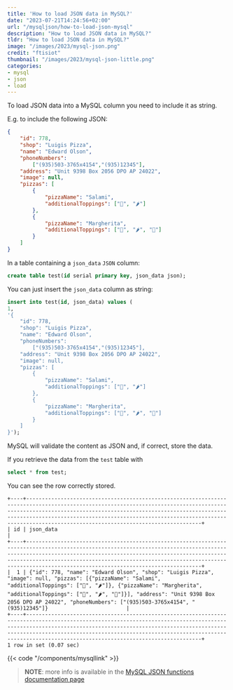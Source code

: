 ```yaml
---
title: 'How to load JSON data in MySQL?'
date: "2023-07-21T14:24:56+02:00"
url: "/mysqljson/how-to-load-json-mysql"
description: "How to load JSON data in MySQL?"
tldr: "How to load JSON data in MySQL?"
image: "/images/2023/mysql-json.png"
credit: "ftisiot"
thumbnail: "/images/2023/mysql-json-little.png"
categories:
- mysql
- json
- load
---
```



To load JSON data into a MySQL column you need to include it as string. 

<!--more-->

E.g. to include the following JSON:

```json
{
    "id": 778,
    "shop": "Luigis Pizza",
    "name": "Edward Olson",
    "phoneNumbers":
        ["(935)503-3765x4154","(935)12345"],
    "address": "Unit 9398 Box 2056 DPO AP 24022",
    "image": null,
    "pizzas": [
        {
            "pizzaName": "Salami",
            "additionalToppings": ["🥓", "🌶️"]
        },
        {
            "pizzaName": "Margherita",
            "additionalToppings": ["🍌", "🌶️", "🍍"]
        }
    ]
}
```

In a table containing a `json_data` `JSON` column:

```sql
create table test(id serial primary key, json_data json);
```

You can just insert the `json_data` column as string:

```sql
insert into test(id, json_data) values (
1, 
'{
    "id": 778,
    "shop": "Luigis Pizza",
    "name": "Edward Olson",
    "phoneNumbers":
        ["(935)503-3765x4154","(935)12345"],
    "address": "Unit 9398 Box 2056 DPO AP 24022",
    "image": null,
    "pizzas": [
        {
            "pizzaName": "Salami",
            "additionalToppings": ["🥓", "🌶️"]
        },
        {
            "pizzaName": "Margherita",
            "additionalToppings": ["🍌", "🌶️", "🍍"]
        }
    ]
}');
```

MySQL will validate the content as JSON and, if correct, store the data. 

If you retrieve the data from the `test` table with

```sql
select * from test;
```

You can see the row correctly stored.

```
+----+------------------------------------------------------------------------------------------------------------------------------------------------------------------------------------------------------------------------------------------------------------------------------------------------------------------------------------------------+
| id | json_data                                                                                                                                                                                                                                                                                                                                      |
+----+------------------------------------------------------------------------------------------------------------------------------------------------------------------------------------------------------------------------------------------------------------------------------------------------------------------------------------------------+
|  1 | {"id": 778, "name": "Edward Olson", "shop": "Luigis Pizza", "image": null, "pizzas": [{"pizzaName": "Salami", "additionalToppings": ["🥓", "🌶️"]}, {"pizzaName": "Margherita", "additionalToppings": ["🍌", "🌶️", "🍍"]}], "address": "Unit 9398 Box 2056 DPO AP 24022", "phoneNumbers": ["(935)503-3765x4154", "(935)12345"]}                         |
+----+------------------------------------------------------------------------------------------------------------------------------------------------------------------------------------------------------------------------------------------------------------------------------------------------------------------------------------------------+
1 row in set (0.07 sec)
```




{{< code "/components/mysqllink" >}}

> **NOTE**: more info is available in the [MySQL JSON functions documentation page](https://dev.mysql.com/doc/refman/8.0/en/json.html)